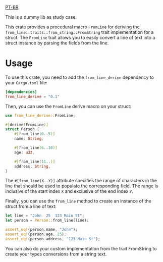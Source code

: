 [PT-BR](README_PT-BR.md)

This is a dummy lib as study case.

This crate provides a procedural macro `FromLine` for deriving the `from_line::traits::from_string::FromString` trait implementation for a struct. The `FromLine` trait allows you to easily convert a line of text into a struct instance by parsing the fields from the line.

# Usage

To use this crate, you need to add the `from_line_derive` dependency to your `Cargo.toml` file:

```toml
[dependencies]
from_line_derive = "0.1"
```

Then, you can use the `FromLine` derive macro on your struct:

```rust
use from_line_derive::FromLine;

#[derive(FromLine)]
struct Person {
    #[from_line(0..5)]
    name: String,

    #[from_line(6..10)]
    age: u32,

    #[from_line(11..)]
    address: String,
}
```

The `#[from_line(X..Y)]` attribute specifies the range of characters in the line that should be used to populate the corresponding field. The range is inclusive of the start index `X` and exclusive of the end index `Y`.

Finally, you can use the `from_line` method to create an instance of the struct from a line of text:

```rust
let line = "John  25  123 Main St";
let person = Person::from_line(line);

assert_eq!(person.name, "John");
assert_eq!(person.age, 25);
assert_eq!(person.address, "123 Main St");
```

You can also do your custom implementation from the trait FromString to create your types conversions from a string text.
